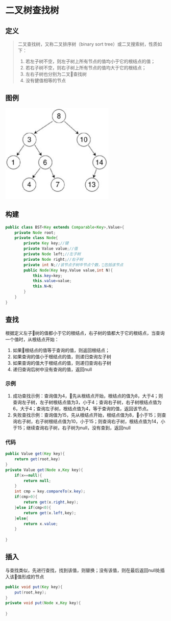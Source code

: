 # 二叉树查找树
## 定义
>二叉查找树，又称二叉排序树（binary sort tree）或二叉搜索树，性质如下：    
> 1. 若左子树不空，则左子树上所有节点的值均小于它的根结点的值；
> 2. 若右子树不空，则右子树上所有节点的值均大于它的根结点；
> 3. 左右子树也分别为二叉查找树
> 4. 没有健值相等的节点
## 图例
![二叉搜索树](../images/bst.png)
## 构建
```java
public class BST<Key extends Comparable<Key>,Value>{
    private Node root;
    private class Node{
        private Key key;//键
        private Value value;//值
        private Node left;//左子树
        private Node right;//右子树
        private int N;//该节点子树中节点个数，包括该节点
        public Node(Key key,Value value,int N){
            this.key=key;
            this.value=value;
            this.N=N;
        }
    }
}
```
## 查找
根据定义左子树的值都小于它的根结点，右子树的值都大于它的根结点，当查询一个值时，从根结点开始：  
1. 如果根结点的值等于查询的值，则返回根结点；
2. 如果查询的值小于根结点的值，则递归查询左子树
3. 如果查询的值大于根结点的值，则递归查询右子树
4. 递归查询后树中没有查询的值，返回null
### 示例
1. 成功查找示例：查询值为4，先从根结点开始，根结点的值为8，大于4；则查询左子树，左子树根结点值为3，小于4；查询右子树，右子树根结点值为6，大于4；查询左子树，根结点值为4，等于查询的值，返回该节点。
2. 失败查找示例：查询值为15，先从根结点开始，根结点值为8，小于15；则查询右子树，右子树根结点值为10，小于15；则查询右子树，根结点值为14，小于15；继续查询右子树，右子树为null，没有查到，返回null
### 代码
```java
public Value get(Key key){
    return get(root,key)
}
private Value get(Node x,Key key){
    if(x==null){
        return null;
    }
    int cmp = key.compareTo(x.key);
    if(cmp>0){
        return get(x.right,key);
    }else if(cmp<0){
        return get(x.left,key);
    }else{
        return x.value;
    }

}
```
## 插入
与查找类似，先进行查找，找到该值，则替换；没有该值，则在最后返回null处插入该值形成的节点
```java
public void put(Key key){
    put(root,key);
}
private void put(Node x,Key key){
    
}
```


